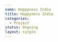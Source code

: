 ```yaml
---
name: Happyness India
title: Happyness India
categories:
  - Project
status: Ongoing
layout: single
---
```

